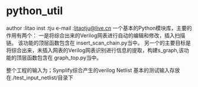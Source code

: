 # python_util
author :litao 
inst   :tju
e-mail :litaotju@live.cn
一个基本的Python模块库，主要的作用有两个：
一是将综合出来的Verilog网表进行自动的编辑和修改，插入扫描链。
该功能的顶层函数包含在 insert_scan_chain.py当中。
另一个的主要目标是将综合出来，未插入网表的Verilog网表识别进行信息的提取，构建s_graph,该功能的顶层函数包含在
graph_top.py当中。

整个工程的输入为；Synplify综合产生的verilog Netlist
				基本的测试输入存放在./test_input_netlist/目录下

